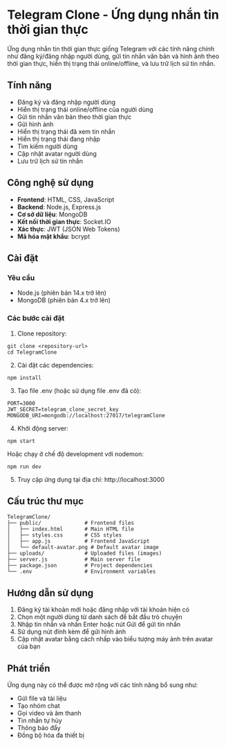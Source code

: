 # Telegram Clone - Ứng dụng nhắn tin thời gian thực

Ứng dụng nhắn tin thời gian thực giống Telegram với các tính năng chính như đăng ký/đăng nhập người dùng, gửi tin nhắn văn bản và hình ảnh theo thời gian thực, hiển thị trạng thái online/offline, và lưu trữ lịch sử tin nhắn.

## Tính năng

- Đăng ký và đăng nhập người dùng
- Hiển thị trạng thái online/offline của người dùng
- Gửi tin nhắn văn bản theo thời gian thực
- Gửi hình ảnh
- Hiển thị trạng thái đã xem tin nhắn
- Hiển thị trạng thái đang nhập
- Tìm kiếm người dùng
- Cập nhật avatar người dùng
- Lưu trữ lịch sử tin nhắn

## Công nghệ sử dụng

- **Frontend**: HTML, CSS, JavaScript
- **Backend**: Node.js, Express.js
- **Cơ sở dữ liệu**: MongoDB
- **Kết nối thời gian thực**: Socket.IO
- **Xác thực**: JWT (JSON Web Tokens)
- **Mã hóa mật khẩu**: bcrypt

## Cài đặt

### Yêu cầu

- Node.js (phiên bản 14.x trở lên)
- MongoDB (phiên bản 4.x trở lên)

### Các bước cài đặt

1. Clone repository:
```
git clone <repository-url>
cd TelegramClone
```

2. Cài đặt các dependencies:
```
npm install
```

3. Tạo file .env (hoặc sử dụng file .env đã có):
```
PORT=3000
JWT_SECRET=telegram_clone_secret_key
MONGODB_URI=mongodb://localhost:27017/telegramClone
```

4. Khởi động server:
```
npm start
```

Hoặc chạy ở chế độ development với nodemon:
```
npm run dev
```

5. Truy cập ứng dụng tại địa chỉ: http://localhost:3000

## Cấu trúc thư mục

```
TelegramClone/
├── public/              # Frontend files
│   ├── index.html       # Main HTML file
│   ├── styles.css       # CSS styles
│   ├── app.js           # Frontend JavaScript
│   └── default-avatar.png # Default avatar image
├── uploads/             # Uploaded files (images)
├── server.js            # Main server file
├── package.json         # Project dependencies
└── .env                 # Environment variables
```

## Hướng dẫn sử dụng

1. Đăng ký tài khoản mới hoặc đăng nhập với tài khoản hiện có
2. Chọn một người dùng từ danh sách để bắt đầu trò chuyện
3. Nhập tin nhắn và nhấn Enter hoặc nút Gửi để gửi tin nhắn
4. Sử dụng nút đính kèm để gửi hình ảnh
5. Cập nhật avatar bằng cách nhấp vào biểu tượng máy ảnh trên avatar của bạn

## Phát triển

Ứng dụng này có thể được mở rộng với các tính năng bổ sung như:

- Gửi file và tài liệu
- Tạo nhóm chat
- Gọi video và âm thanh
- Tin nhắn tự hủy
- Thông báo đẩy
- Đồng bộ hóa đa thiết bị